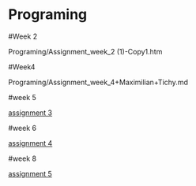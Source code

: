 # Programing

#Week 2

Programing/Assignment_week_2 (1)-Copy1.htm

#Week4 

Programing/Assignment_week_4+Maximilian+Tichy.md

#week 5

[assignment 3](https://github.com/maximiliantichy/Programing/blob/master/Assignment_week_5.md)

#week 6

[assignment 4](https://github.com/maximiliantichy/Programing/blob/master/assignment4_week_6.md)

#week 8 

[assignment 5](https://github.com/maximiliantichy/Programing/blob/master/assignment5.md)


